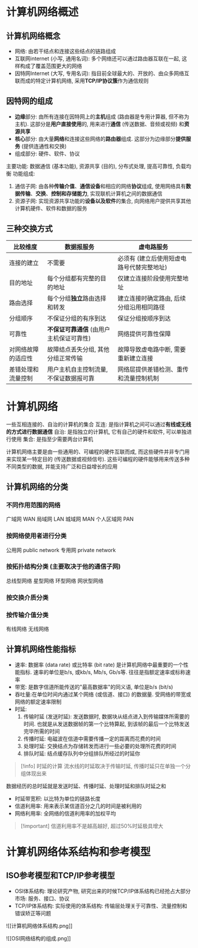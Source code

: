 # 计算机网络概述

## 计算机网络概念

+ 网络: 由若干结点和连接这些结点的链路组成
+ 互联网internet (小写, 通用名词): 多个网络还可以通过路由器互联在一起, 这样构成了覆盖范围更大的网络
+ 因特网Internet (大写, 专用名词): 指目前全球最大的、开放的、由众多网络互联而成的特定计算机网络, 采用**TCP/IP协议簇**作为通信规则

## 因特网的组成

+ **边缘**部分: 由所有连接在因特网上的**主机**组成 (路由器是专用计算器, 但不称为主机). 这部分是**用户直接使用**的, 用来进行**通信** (传送数据、音频或视频) 和**资源共享**
+ **核心**部分: 由大量**网络**和连接这些网络的**路由器**组成. 这部分为边缘部分**提供服务** (提供连通性和交换)
+ 组成部分: 硬件、软件、协议 

主要功能: 数据通信 (基本功能), 资源共享 (目的), 分布式处理, 提高可靠性, 负载均衡
功能组成:
1. 通信子网: 由各种**传输介值**、**通信设备**和相应的网络**协议**组成, 使用网络具有**数据传输**、**交换**、**控制和存储能力**, 实现联机计算机之间的数据通信
2. 资源子网: 实现资源共享功能的**设备以及软件**的集合, 向网络用户提供共享其他计算机硬件、软件和数据的服务

## 三种交换方式

| 比较维度      | 数据报服务                    | 虚电路服务                  |
| --------- | ------------------------ | ---------------------- |
| 连接的建立     | 不需要                      | 必须有 (建立后使用短虚电路号代替完整地址) |
| 目的地址      | 每个分组都有完整的目的地址            | 仅建立连接阶段使用完整地址          |
| 路由选择      | 每个分组**独立**路由选择和转发        | 建立连接时确定路由, 后续分组沿用相同路径  |
| 分组顺序      | 不保证分组的有序到达               | 保证分组按顺序到达              |
| 可靠性       | **不保证可靠通信** (由用户主机保证可靠性) | 网络提供可靠性保障              |
| 对网络故障的适应性 | 故障结点丢失分组, 其他分组正常传输       | 故障导致虚电路中断, 需要重新建立连接    |
| 差错处理和流量控制 | 用户主机自主控制流量, 不保证数据报可靠     | 网络层提供差错检测、重传和流量控制机制    |

# 计算机网络

一些互相连接的、自治的计算机的集合
互连: 是指计算机之间可以通过**有线或无线的方式进行数据通信**
自治: 是指独立的计算机, 它有自己的硬件和软件, 可以单独进行使用
集合: 是指至少需要两台计算机

计算机网络主要是由一些通用的、可编程的硬件互联而成, 而这些硬件并非专门用来实现某一特定目的 (传送数据或视频信号). 这些可编程的硬件能够用来传送多种不同类型的数据, 并能支持广泛和日益增长的应用

## 计算机网络的分类

### 不同作用范围的网络

广域网 WAN
局域网 LAN
城域网 MAN
个人区域网 PAN

### 按网络使用者进行分类

公用网 public network
专用网 private network

### 按拓扑结构分类 (主要取决于他的通信子网)

总线型网络
星型网络
环型网络
网状型网络

### 按交换介质分类

### 按传输介值分类

有线网络
无线网络

## 计算机网络性能指标

+ 速率: 数据率 (data rate) 或比特率 (bit rate) 是计算机网络中最重要的一个性能指标. 速率的单位是b/s, 或kb/s, Mb/s, Gb/s等. 往往是指额定速率或标称速率
+ 带宽: 是数字信道所能传送的"最高数据率"的同义语, 单位是b/s (bit/s) 
+ 吞吐量:在单位时间内通过某个网络 (或信道、接口) 的数据量. 受网络的带宽或网络的额定速率限制
+ 时延:
  1. 传输时延 (发送时延): 发送数据时, 数据块从结点进入到传输媒体所需要的时间. 也就是从发送数据帧的第一个比特算起, 到该帧的最后一个比特发送完毕所需的时间
  2. 传播时延: 电磁波在信道中需要传播一定的距离而花费的时间
  3. 处理时延: 交换结点为存储转发而进行一些必要的处理所花费的时间
  4. 排队时延: 结点缓存队列中分组排队所经过的时延你

>[!info] 时延的计算
>流水线的时延取决于传输时延, 传播时延只在单独一个分组体现出来

数据经历的总时延就是发送时延、传播时延、处理时延和排队时延之和
+ 时延带宽积: 以比特为单位的链路长度
+ 信道利用率: 用来表示某信道百分之几的时间是被利用的
+ 网络利用率: 全网络的信道利用率的加权平均

>[!important] 信道利用率不是越高越好, 超过50%时延极具增大

# 计算机网络体系结构和参考模型

## ISO参考模型和TCP/IP参考模型

+ OSI体系结构: 理论研究产物, 研究出来的时候TCP/IP体系结构已经抢占大部分市场: 服务、接口、协议
+ TCP/IP体系结构: 实际使用的体系结构: 传输层处理关于可靠性、流量控制和错误矫正等问题

![[计算机网络体系结构.png]]

![[OSI网络结构的组成.png]]

